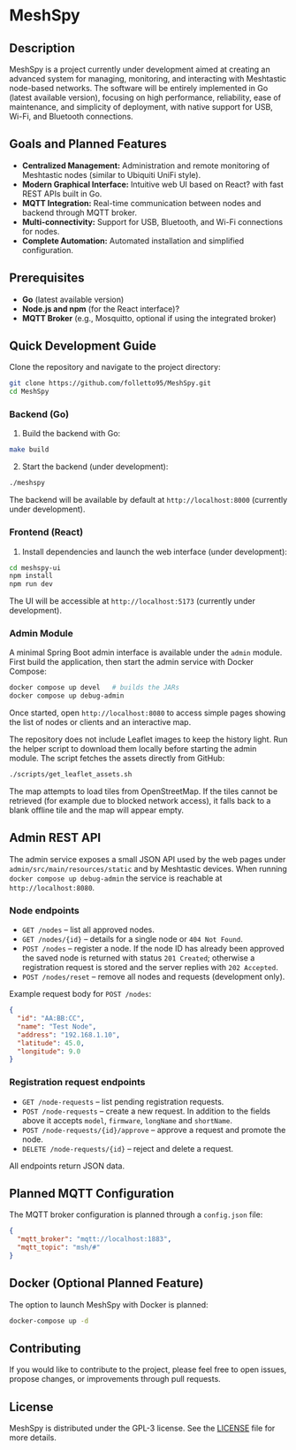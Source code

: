 # MeshSpy

## Description

MeshSpy is a project currently under development aimed at creating an advanced system for managing, monitoring, and interacting with Meshtastic node-based networks. The software will be entirely implemented in Go (latest available version), focusing on high performance, reliability, ease of maintenance, and simplicity of deployment, with native support for USB, Wi-Fi, and Bluetooth connections.

## Goals and Planned Features

* **Centralized Management:** Administration and remote monitoring of Meshtastic nodes (similar to Ubiquiti UniFi style).
* **Modern Graphical Interface:** Intuitive web UI based on React? with fast REST APIs built in Go.
* **MQTT Integration:** Real-time communication between nodes and backend through MQTT broker.
* **Multi-connectivity:** Support for USB, Bluetooth, and Wi-Fi connections for nodes.
* **Complete Automation:** Automated installation and simplified configuration.

## Prerequisites

* **Go** (latest available version)
* **Node.js and npm** (for the React interface)?
* **MQTT Broker** (e.g., Mosquitto, optional if using the integrated broker)

## Quick Development Guide

Clone the repository and navigate to the project directory:

```bash
git clone https://github.com/folletto95/MeshSpy.git
cd MeshSpy
```

### Backend (Go)

1. Build the backend with Go:

```bash
make build
```

2. Start the backend (under development):

```bash
./meshspy
```

The backend will be available by default at `http://localhost:8000` (currently under development).

### Frontend (React)

1. Install dependencies and launch the web interface (under development):

```bash
cd meshspy-ui
npm install
npm run dev
```

The UI will be accessible at `http://localhost:5173` (currently under development).

### Admin Module

A minimal Spring Boot admin interface is available under the `admin` module.
First build the application, then start the admin service with Docker Compose:

```bash
docker compose up devel   # builds the JARs
docker compose up debug-admin
```

Once started, open `http://localhost:8080` to access simple pages showing the list of nodes or clients and an interactive map.

The repository does not include Leaflet images to keep the history light. Run the helper script to download them locally before starting the admin module.  The script fetches the assets directly from GitHub:

```bash
./scripts/get_leaflet_assets.sh
```

The map attempts to load tiles from OpenStreetMap. If the tiles cannot be retrieved (for example due to blocked network access), it falls back to a blank offline tile and the map will appear empty.
## Admin REST API

The admin service exposes a small JSON API used by the web pages under
`admin/src/main/resources/static` and by Meshtastic devices. When running
`docker compose up debug-admin` the service is reachable at
`http://localhost:8080`.

### Node endpoints

* `GET /nodes` – list all approved nodes.
* `GET /nodes/{id}` – details for a single node or `404 Not Found`.
* `POST /nodes` – register a node. If the node ID has already been approved the
  saved node is returned with status `201 Created`; otherwise a registration
  request is stored and the server replies with `202 Accepted`.
* `POST /nodes/reset` – remove all nodes and requests (development only).

Example request body for `POST /nodes`:

```json
{
  "id": "AA:BB:CC",
  "name": "Test Node",
  "address": "192.168.1.10",
  "latitude": 45.0,
  "longitude": 9.0
}
```

### Registration request endpoints

* `GET /node-requests` – list pending registration requests.
* `POST /node-requests` – create a new request. In addition to the fields above
  it accepts `model`, `firmware`, `longName` and `shortName`.
* `POST /node-requests/{id}/approve` – approve a request and promote the node.
* `DELETE /node-requests/{id}` – reject and delete a request.

All endpoints return JSON data.

## Planned MQTT Configuration

The MQTT broker configuration is planned through a `config.json` file:

```json
{
  "mqtt_broker": "mqtt://localhost:1883",
  "mqtt_topic": "msh/#"
}
```

## Docker (Optional Planned Feature)

The option to launch MeshSpy with Docker is planned:

```bash
docker-compose up -d
```

## Contributing

If you would like to contribute to the project, please feel free to open issues, propose changes, or improvements through pull requests.

## License

MeshSpy is distributed under the GPL-3 license. See the [LICENSE](LICENSE) file for more details.
